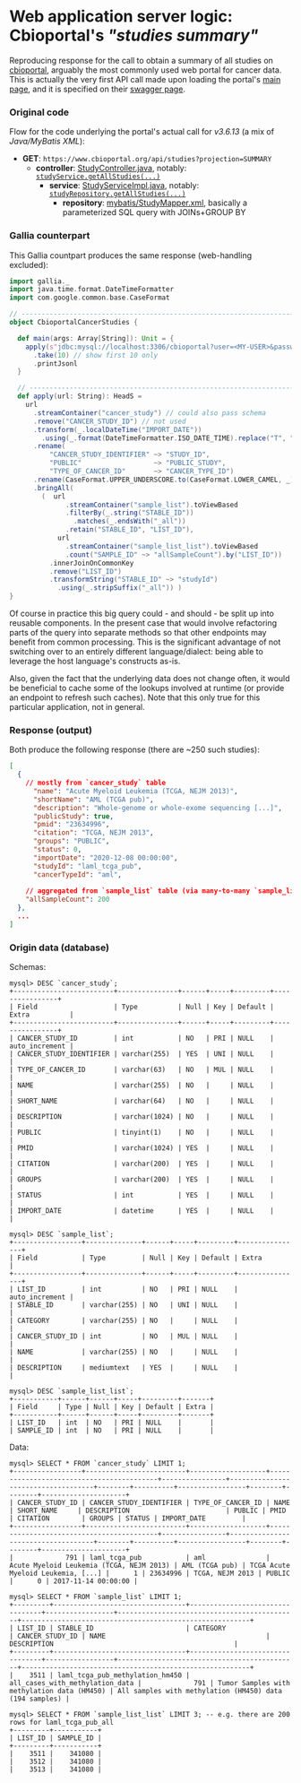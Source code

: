 <a name="210429153512"></a><a name="cbio-studies-summary"></a>
# Web application server logic: Cbioportal's _"studies summary"_

Reproducing response for the call to obtain a summary of all studies on [cbioportal](https://www.cbioportal.org/),
arguably the most commonly used web portal for cancer data.
This is actually the very first API call made upon loading the portal's [main page](https://www.cbioportal.org/), and it is specified on their [swagger page](https://www.cbioportal.org/api/swagger-ui.html#/Studies/getAllStudiesUsingGET]).

### Original code
Flow for the code underlying the portal's actual call for _v3.6.13_ (a mix of _Java/MyBatis XML_):
- __GET__: `https://www.cbioportal.org/api/studies?projection=SUMMARY`
  - __controller__: [StudyController.java](https://github.com/cBioPortal/cbioportal/blob/v3.6.13/web/src/main/java/org/cbioportal/web/StudyController.java#L83-L126), notably: [`studyService.getAllStudies(...)`](https://github.com/cBioPortal/cbioportal/blob/v3.6.13/web/src/main/java/org/cbioportal/web/StudyController.java#L123)
    - __service__: [StudyServiceImpl.java](https://github.com/cBioPortal/cbioportal/blob/v3.6.13/service/src/main/java/org/cbioportal/service/impl/StudyServiceImpl.java#L34-L56), notably: [`studyRepository.getAllStudies(...)`](https://github.com/cBioPortal/cbioportal/blob/v3.6.13/service/src/main/java/org/cbioportal/service/impl/StudyServiceImpl.java#L37)
      - __repository__: [mybatis/StudyMapper.xml](https://github.com/cBioPortal/cbioportal/blob/v3.6.13/persistence/persistence-mybatis/src/main/resources/org/cbioportal/persistence/mybatis/StudyMapper.xml#L71-L99), basically a parameterized SQL query with JOINs+GROUP BY

### Gallia counterpart

This Gallia countpart produces the same response (web-handling excluded):

```scala		
import gallia._
import java.time.format.DateTimeFormatter
import com.google.common.base.CaseFormat

// ---------------------------------------------------------------------------
object CbioportalCancerStudies {

  def main(args: Array[String]): Unit = {
    apply(s"jdbc:mysql://localhost:3306/cbioportal?user=<MY-USER>&password=<MY-PWD>&serverTimezone=UTC")
      .take(10) // show first 10 only
      .printJsonl
  }

  // ---------------------------------------------------------------------------
  def apply(url: String): HeadS =
    url
      .streamContainer("cancer_study") // could also pass schema
      .remove("CANCER_STUDY_ID") // not used
      .transform(_.localDateTime("IMPORT_DATE"))
        .using(_.format(DateTimeFormatter.ISO_DATE_TIME).replace("T", " "))
      .rename(
          "CANCER_STUDY_IDENTIFIER" ~> "STUDY_ID",
          "PUBLIC"                  ~> "PUBLIC_STUDY",
          "TYPE_OF_CANCER_ID"       ~> "CANCER_TYPE_ID")
      .rename(CaseFormat.UPPER_UNDERSCORE.to(CaseFormat.LOWER_CAMEL, _))
      .bringAll(
        (  url
              .streamContainer("sample_list").toViewBased
              .filterBy(_.string("STABLE_ID"))
                .matches(_.endsWith("_all"))
              .retain("STABLE_ID", "LIST_ID"),
            url
              .streamContainer("sample_list_list").toViewBased
              .count("SAMPLE_ID" ~> "allSampleCount").by("LIST_ID"))
          .innerJoinOnCommonKey
          .remove("LIST_ID")
          .transformString("STABLE_ID" ~> "studyId")
            .using(_.stripSuffix("_all")) )
}

```

Of course in practice this big query could - and should - be split up into reusable components.
In the present case that would involve refactoring parts of the query into separate methods so that other endpoints may benefit from common processing.
This is the significant advantage of not switching over to an entirely different language/dialect: being able to leverage the host language's constructs as-is.

Also, given the fact that the underlying data does not change often, it would be beneficial to cache some of the lookups involved at runtime (or provide an endpoint to refresh such caches). Note that this only true for this particular application, not in general.

### Response (output)

Both produce the following response (there are ~250 such studies):

```json
[
  {
    // mostly from `cancer_study` table
	  "name": "Acute Myeloid Leukemia (TCGA, NEJM 2013)",
	  "shortName": "AML (TCGA pub)",
	  "description": "Whole-genome or whole-exome sequencing [...]",
	  "publicStudy": true,
	  "pmid": "23634996",
	  "citation": "TCGA, NEJM 2013",
	  "groups": "PUBLIC",
	  "status": 0,
	  "importDate": "2020-12-08 00:00:00",
	  "studyId": "laml_tcga_pub",
	  "cancerTypeId": "aml",
	
	// aggregated from `sample_list` table (via many-to-many `sample_list_list` table)
	"allSampleCount": 200
  },
  ...
]
```

### Origin data (database)

Schemas:

```
mysql> DESC `cancer_study`;
+-------------------------+---------------+------+-----+---------+----------------+
| Field                   | Type          | Null | Key | Default | Extra          |
+-------------------------+---------------+------+-----+---------+----------------+
| CANCER_STUDY_ID         | int           | NO   | PRI | NULL    | auto_increment |
| CANCER_STUDY_IDENTIFIER | varchar(255)  | YES  | UNI | NULL    |                |
| TYPE_OF_CANCER_ID       | varchar(63)   | NO   | MUL | NULL    |                |
| NAME                    | varchar(255)  | NO   |     | NULL    |                |
| SHORT_NAME              | varchar(64)   | NO   |     | NULL    |                |
| DESCRIPTION             | varchar(1024) | NO   |     | NULL    |                |
| PUBLIC                  | tinyint(1)    | NO   |     | NULL    |                |
| PMID                    | varchar(1024) | YES  |     | NULL    |                |
| CITATION                | varchar(200)  | YES  |     | NULL    |                |
| GROUPS                  | varchar(200)  | YES  |     | NULL    |                |
| STATUS                  | int           | YES  |     | NULL    |                |
| IMPORT_DATE             | datetime      | YES  |     | NULL    |                |
```

```
mysql> DESC `sample_list`;
+-----------------+--------------+------+-----+---------+----------------+
| Field           | Type         | Null | Key | Default | Extra          |
+-----------------+--------------+------+-----+---------+----------------+
| LIST_ID         | int          | NO   | PRI | NULL    | auto_increment |
| STABLE_ID       | varchar(255) | NO   | UNI | NULL    |                |
| CATEGORY        | varchar(255) | NO   |     | NULL    |                |
| CANCER_STUDY_ID | int          | NO   | MUL | NULL    |                |
| NAME            | varchar(255) | NO   |     | NULL    |                |
| DESCRIPTION     | mediumtext   | YES  |     | NULL    |                |
```

```
mysql> DESC `sample_list_list`;
+-----------+------+------+-----+---------+-------+
| Field     | Type | Null | Key | Default | Extra |
+-----------+------+------+-----+---------+-------+
| LIST_ID   | int  | NO   | PRI | NULL    |       |
| SAMPLE_ID | int  | NO   | PRI | NULL    |       |
```

Data:

```
mysql> SELECT * FROM `cancer_study` LIMIT 1;
+-----------------+-------------------------+-------------------+------------------------------------------+----------------+------------------------------------+--------+----------+-----------------+--------+--------+---------------------+
| CANCER_STUDY_ID | CANCER_STUDY_IDENTIFIER | TYPE_OF_CANCER_ID | NAME                                     | SHORT_NAME     | DESCRIPTION                        | PUBLIC | PMID     | CITATION        | GROUPS | STATUS | IMPORT_DATE         |
+-----------------+-------------------------+-------------------+------------------------------------------+----------------+------------------------------------+--------+----------+-----------------+--------+--------+---------------------+
|             791 | laml_tcga_pub           | aml               | Acute Myeloid Leukemia (TCGA, NEJM 2013) | AML (TCGA pub) | TCGA Acute Myeloid Leukemia, [...] |      1 | 23634996 | TCGA, NEJM 2013 | PUBLIC |      0 | 2017-11-14 00:00:00 |
```

```
mysql> SELECT * FROM `sample_list` LIMIT 1;
+---------+---------------------------------+---------------------------------+-----------------+---------------------------------------------+---------------------------------------------------------+
| LIST_ID | STABLE_ID                       | CATEGORY                        | CANCER_STUDY_ID | NAME                                        | DESCRIPTION                                             |
+---------+---------------------------------+---------------------------------+-----------------+---------------------------------------------+---------------------------------------------------------+
|    3511 | laml_tcga_pub_methylation_hm450 | all_cases_with_methylation_data |             791 | Tumor Samples with methylation data (HM450) | All samples with methylation (HM450) data (194 samples) |
```

```
mysql> SELECT * FROM `sample_list_list` LIMIT 3; -- e.g. there are 200 rows for laml_tcga_pub_all
+---------+-----------+
| LIST_ID | SAMPLE_ID |
+---------+-----------+
|    3511 |    341080 |
|    3512 |    341080 |
|    3513 |    341080 |
```

